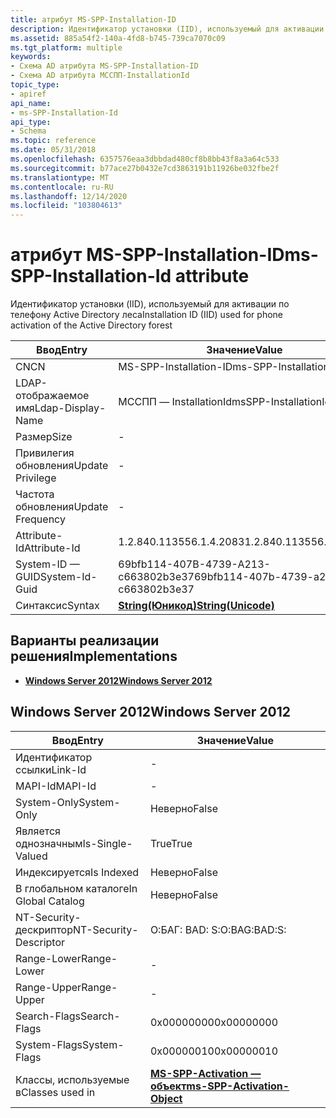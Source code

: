 ```yaml
---
title: атрибут MS-SPP-Installation-ID
description: Идентификатор установки (IID), используемый для активации по телефону Active Directory леса
ms.assetid: 885a54f2-140a-4fd8-b745-739ca7070c09
ms.tgt_platform: multiple
keywords:
- Схема AD атрибута MS-SPP-Installation-ID
- Схема AD атрибута МССПП-InstallationId
topic_type:
- apiref
api_name:
- ms-SPP-Installation-Id
api_type:
- Schema
ms.topic: reference
ms.date: 05/31/2018
ms.openlocfilehash: 6357576eaa3dbbdad480cf8b8bb43f8a3a64c533
ms.sourcegitcommit: b77ace27b0432e7cd3863191b11926be032fbe2f
ms.translationtype: MT
ms.contentlocale: ru-RU
ms.lasthandoff: 12/14/2020
ms.locfileid: "103804613"
---
```

# <a name="ms-spp-installation-id-attribute"></a><span data-ttu-id="e60d0-105">атрибут MS-SPP-Installation-ID</span><span class="sxs-lookup"><span data-stu-id="e60d0-105">ms-SPP-Installation-Id attribute</span></span>

<span data-ttu-id="e60d0-106">Идентификатор установки (IID), используемый для активации по телефону Active Directory леса</span><span class="sxs-lookup"><span data-stu-id="e60d0-106">Installation ID (IID) used for phone activation of the Active Directory forest</span></span>



| <span data-ttu-id="e60d0-107">Ввод</span><span class="sxs-lookup"><span data-stu-id="e60d0-107">Entry</span></span> | <span data-ttu-id="e60d0-108">Значение</span><span class="sxs-lookup"><span data-stu-id="e60d0-108">Value</span></span> |
|-------------------|---------------------------------------------|
| <span data-ttu-id="e60d0-109">CN</span><span class="sxs-lookup"><span data-stu-id="e60d0-109">CN</span></span>                | <span data-ttu-id="e60d0-110">MS-SPP-Installation-ID</span><span class="sxs-lookup"><span data-stu-id="e60d0-110">ms-SPP-Installation-Id</span></span>                      |
| <span data-ttu-id="e60d0-111">LDAP-отображаемое имя</span><span class="sxs-lookup"><span data-stu-id="e60d0-111">Ldap-Display-Name</span></span> | <span data-ttu-id="e60d0-112">МССПП — InstallationId</span><span class="sxs-lookup"><span data-stu-id="e60d0-112">msSPP-InstallationId</span></span>                        |
| <span data-ttu-id="e60d0-113">Размер</span><span class="sxs-lookup"><span data-stu-id="e60d0-113">Size</span></span>              | \-                                          |
| <span data-ttu-id="e60d0-114">Привилегия обновления</span><span class="sxs-lookup"><span data-stu-id="e60d0-114">Update Privilege</span></span>  | \-                                          |
| <span data-ttu-id="e60d0-115">Частота обновления</span><span class="sxs-lookup"><span data-stu-id="e60d0-115">Update Frequency</span></span>  | \-                                          |
| <span data-ttu-id="e60d0-116">Attribute-Id</span><span class="sxs-lookup"><span data-stu-id="e60d0-116">Attribute-Id</span></span>      | <span data-ttu-id="e60d0-117">1.2.840.113556.1.4.2083</span><span class="sxs-lookup"><span data-stu-id="e60d0-117">1.2.840.113556.1.4.2083</span></span>                     |
| <span data-ttu-id="e60d0-118">System-ID — GUID</span><span class="sxs-lookup"><span data-stu-id="e60d0-118">System-Id-Guid</span></span>    | <span data-ttu-id="e60d0-119">69bfb114-407B-4739-A213-c663802b3e37</span><span class="sxs-lookup"><span data-stu-id="e60d0-119">69bfb114-407b-4739-a213-c663802b3e37</span></span>        |
| <span data-ttu-id="e60d0-120">Синтаксис</span><span class="sxs-lookup"><span data-stu-id="e60d0-120">Syntax</span></span>            | [<span data-ttu-id="e60d0-121">**String(Юникод)**</span><span class="sxs-lookup"><span data-stu-id="e60d0-121">**String(Unicode)**</span></span>](s-string-unicode.md) |



## <a name="implementations"></a><span data-ttu-id="e60d0-122">Варианты реализации решения</span><span class="sxs-lookup"><span data-stu-id="e60d0-122">Implementations</span></span>

-   [<span data-ttu-id="e60d0-123">**Windows Server 2012**</span><span class="sxs-lookup"><span data-stu-id="e60d0-123">**Windows Server 2012**</span></span>](#windows-server-2012)

## <a name="windows-server-2012"></a><span data-ttu-id="e60d0-124">Windows Server 2012</span><span class="sxs-lookup"><span data-stu-id="e60d0-124">Windows Server 2012</span></span>



| <span data-ttu-id="e60d0-125">Ввод</span><span class="sxs-lookup"><span data-stu-id="e60d0-125">Entry</span></span> | <span data-ttu-id="e60d0-126">Значение</span><span class="sxs-lookup"><span data-stu-id="e60d0-126">Value</span></span> |
|------------------------|-------------------------------------------------------------------------|
| <span data-ttu-id="e60d0-127">Идентификатор ссылки</span><span class="sxs-lookup"><span data-stu-id="e60d0-127">Link-Id</span></span>                | \-                                                                      |
| <span data-ttu-id="e60d0-128">MAPI-Id</span><span class="sxs-lookup"><span data-stu-id="e60d0-128">MAPI-Id</span></span>                | \-                                                                      |
| <span data-ttu-id="e60d0-129">System-Only</span><span class="sxs-lookup"><span data-stu-id="e60d0-129">System-Only</span></span>            | <span data-ttu-id="e60d0-130">Неверно</span><span class="sxs-lookup"><span data-stu-id="e60d0-130">False</span></span>                                                                   |
| <span data-ttu-id="e60d0-131">Является однозначным</span><span class="sxs-lookup"><span data-stu-id="e60d0-131">Is-Single-Valued</span></span>       | <span data-ttu-id="e60d0-132">True</span><span class="sxs-lookup"><span data-stu-id="e60d0-132">True</span></span>                                                                    |
| <span data-ttu-id="e60d0-133">Индексируется</span><span class="sxs-lookup"><span data-stu-id="e60d0-133">Is Indexed</span></span>             | <span data-ttu-id="e60d0-134">Неверно</span><span class="sxs-lookup"><span data-stu-id="e60d0-134">False</span></span>                                                                   |
| <span data-ttu-id="e60d0-135">В глобальном каталоге</span><span class="sxs-lookup"><span data-stu-id="e60d0-135">In Global Catalog</span></span>      | <span data-ttu-id="e60d0-136">Неверно</span><span class="sxs-lookup"><span data-stu-id="e60d0-136">False</span></span>                                                                   |
| <span data-ttu-id="e60d0-137">NT-Security-дескриптор</span><span class="sxs-lookup"><span data-stu-id="e60d0-137">NT-Security-Descriptor</span></span> | <span data-ttu-id="e60d0-138">О:БАГ: BAD: S:</span><span class="sxs-lookup"><span data-stu-id="e60d0-138">O:BAG:BAD:S:</span></span>                                                            |
| <span data-ttu-id="e60d0-139">Range-Lower</span><span class="sxs-lookup"><span data-stu-id="e60d0-139">Range-Lower</span></span>            | \-                                                                      |
| <span data-ttu-id="e60d0-140">Range-Upper</span><span class="sxs-lookup"><span data-stu-id="e60d0-140">Range-Upper</span></span>            | \-                                                                      |
| <span data-ttu-id="e60d0-141">Search-Flags</span><span class="sxs-lookup"><span data-stu-id="e60d0-141">Search-Flags</span></span>           | <span data-ttu-id="e60d0-142">0x00000000</span><span class="sxs-lookup"><span data-stu-id="e60d0-142">0x00000000</span></span>                                                              |
| <span data-ttu-id="e60d0-143">System-Flags</span><span class="sxs-lookup"><span data-stu-id="e60d0-143">System-Flags</span></span>           | <span data-ttu-id="e60d0-144">0x00000010</span><span class="sxs-lookup"><span data-stu-id="e60d0-144">0x00000010</span></span>                                                              |
| <span data-ttu-id="e60d0-145">Классы, используемые в</span><span class="sxs-lookup"><span data-stu-id="e60d0-145">Classes used in</span></span>        | [<span data-ttu-id="e60d0-146">**MS-SPP-Activation — объект**</span><span class="sxs-lookup"><span data-stu-id="e60d0-146">**ms-SPP-Activation-Object**</span></span>](c-msspp-activationobject.md)<br/> |



 

 





